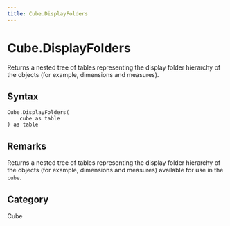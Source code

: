 ```yaml
---
title: Cube.DisplayFolders
---
```


# Cube.DisplayFolders


Returns a nested tree of tables representing the display folder hierarchy of the objects (for example, dimensions and measures).


## Syntax

```powerquery
Cube.DisplayFolders(
    cube as table
) as table
```


## Remarks

Returns a nested tree of tables representing the display folder hierarchy of the objects (for example, dimensions and measures) available for use in the <code>cube</code>.



## Category
Cube
